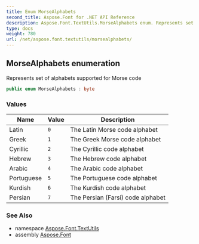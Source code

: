 ```yaml
---
title: Enum MorseAlphabets
second_title: Aspose.Font for .NET API Reference
description: Aspose.Font.TextUtils.MorseAlphabets enum. Represents set of alphabets supported for Morse code
type: docs
weight: 780
url: /net/aspose.font.textutils/morsealphabets/
---
```

## MorseAlphabets enumeration

Represents set of alphabets supported for Morse code

```csharp
public enum MorseAlphabets : byte
```

### Values

| Name | Value | Description |
| --- | --- | --- |
| Latin | `0` | The Latin Morse code alphabet |
| Greek | `1` | The Greek Morse code alphabet |
| Cyrillic | `2` | The Cyrillic code alphabet |
| Hebrew | `3` | The Hebrew code alphabet |
| Arabic | `4` | The Arabic code alphabet |
| Portuguese | `5` | The Portuguese code alphabet |
| Kurdish | `6` | The Kurdish code alphabet |
| Persian | `7` | The Persian (Farsi) code alphabet |

### See Also

* namespace [Aspose.Font.TextUtils](../../aspose.font.textutils/)
* assembly [Aspose.Font](../../)


